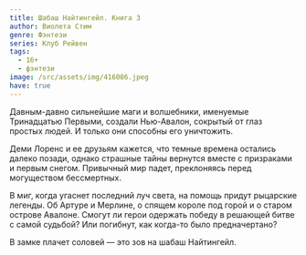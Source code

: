 ```yaml
---
title: Шабаш Найтингейл. Книга 3
author: Виолета Стим
genre: Фэнтези
series: Клуб Рейвен
tags:
  - 16+
  - фэнтези
image: /src/assets/img/416086.jpeg
have: true
---
```

Давным-давно сильнейшие маги и волшебники, именуемые Тринадцатью Первыми, создали Нью-Авалон, сокрытый от глаз простых людей. И только они способны его уничтожить.

Деми Лоренс и ее друзьям кажется, что темные времена остались далеко позади, однако страшные тайны вернутся вместе с призраками и первым снегом. Привычный мир падет, преклоняясь перед могуществом бессмертных.

В миг, когда угаснет последний луч света, на помощь придут рыцарские легенды. Об Артуре и Мерлине, о спящем короле под горой и о старом острове Авалоне. Смогут ли герои одержать победу в решающей битве с самой судьбой? Или погибнут, как когда-то было предначертано?

В замке плачет соловей — это зов на шабаш Найтингейл.
